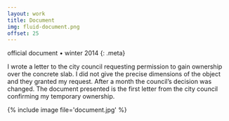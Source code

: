 ```yaml
---
layout: work
title: Document
img: fluid-document.png
offset: 25
---
```


official document • winter 2014
{: .meta}

I wrote a letter to the city council requesting permission to gain ownership over the concrete slab. I did not give the precise dimensions of the object and they granted my request. After a month the council’s decision was changed. The document presented is the first letter from the city council confirming my temporary ownership.

{% include image file='document.jpg' %}